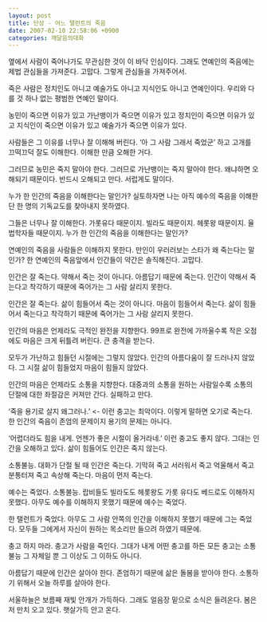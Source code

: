 ```yaml
---
layout: post
title: 단상 - 어느 탤런트의 죽음
date: 2007-02-10 22:58:06 +0900
categories: 깨달음의대화
---
```

옆에서 사람이 죽어나가도 무관심한 것이 이 바닥 인심이다. 그래도 연예인의 죽음에는 제법 관심들을 가져준다. 고맙다. 그렇게 관심들을 가져주어서.
  

  
죽은 사람은 정치인도 아니고 예술가도 아니고 지식인도 아니고 연예인이다. 우리와 다를 것 하나 없는 평범한 연예인 말이다. 
  

  
농민이 죽으면 이유가 있고 가난뱅이가 죽으면 이유가 있고 정치인이 죽으면 이유가 있고 지식인이 죽으면 이유가 있고 예술가가 죽으면 이유가 있다. 
  

  
사람들은 그 이유를 너무나 잘 이해해 버린다. ‘아 그 사람 그래서 죽었군’ 하고 고개를 끄떡끄덕 잘도 이해한다. 이해한 만큼 오해한 거다. 
  

  
그러므로 농민은 죽지 말아야 한다. 그러므로 가난뱅이는 죽지 말아야 한다. 왜냐하면 오해되기 때문이다. 반드시 오해되고 만다. 서럽게도 말이다. 
  

  
누가 한 인간의 죽음을 이해한다는 말인가? 실토하자면 나는 아직 예수의 죽음을 이해한 단 한 명의 기독교도를 찾아내지 못하였다. 
  

  
그들은 너무나 잘 이해한다. 가롯유다 때문이지. 빌라도 때문이지. 헤롯왕 때문이지. 율법학자들 때문이지. 누가 한 인간의 죽음을 이해한다는 말인가?
  

  
연예인의 죽음을 사람들은 이해하지 못한다. 만인이 우러러보는 스타가 왜 죽는다는 말인가? 한 연예인의 죽음앞에서 인간들이 약간은 솔직해진다. 고맙다. 
  

  
인간은 잘 죽는다. 약해서 죽는 것이 아니다. 아름답기 때문에 죽는다. 인간이 약해서 죽는다고 착각하기 때문에 죽어가는 그 사람 살리지 못한다. 
  

  
인간은 잘 죽는다. 삶이 힘들어서 죽는 것이 아니다. 마음이 힘들어서 죽는다. 삶이 힘들어서 죽는다고 착각하기 때문에 죽어가는 그 사람 살리지 못한다. 
  

  
인간의 마음은 언제라도 극적인 완전을 지향한다. 99프로 완전에 가까울수록 작은 오점에도 마음은 크게 뒤틀려 버린다. 큰 충격을 받는다. 
  

  
모두가 가난하고 힘들던 시절에는 그렇지 않았다. 인간의 아름다움이 잘 드러나지 않았다. 그 시절 삶이 힘들었지 마음이 힘들지 않았다.
  

  
인간의 마음은 언제라도 소통을 지향한다. 대중과의 소통을 원하는 사람일수록 소통의 단절에 대한 좌절감은 커져만 간다. 실패하고 만다. 
  

  
‘죽을 용기로 살지 왜그러나.’ <- 이런 충고는 최악이다. 이렇게 말하면 오기로 죽는다. 한 인간의 죽음이 존엄의 문제이지 용기의 문제는 아니다. 
  

  
‘어렵더라도 힘을 내게. 언젠가 좋은 시절이 올거라네.’ 이런 충고도 좋지 않다. 그대는 인간을 오해하고 있다. 삶이 힘들어도 인간은 죽지 않는다. 
   

  
소통불능. 대화가 단절 될 때 인간은 죽는다. 기막혀 죽고 서러워서 죽고 억울해서 죽고 분통터져 죽고 속상해 죽는다. 마음이 먼저 죽는다. 
  

  
예수는 죽었다. 소통불능. 랍비들도 빌라도도 헤롯왕도 가롯 유다도 베드로도 이해하지 못했다. 아무도 예수를 이해하지 못했기 때문에 예수는 죽었다.
  

  
한 탤런트가 죽었다. 아무도 그 사람 안쪽의 인간을 이해하지 못했기 때문에 그는 죽었다. 모두들 그에게서 자신이 원하는 목소리만 들으려 하였기 때문에. 
  

  
충고 하지 마라. 충고가 사람을 죽인다. 그대가 내게 어떤 충고를 하든 모든 충고는 소통불능 그 자체일 뿐 그 이상도 그 이하도 아니다.
  

  
아름답기 때문에 인간은 살아야 한다. 존엄하기 때문에 삶은 돌봄을 받아야 한다. 소통하기 위해서 오늘 하루를 살아야 한다. 
  

  
서울하늘은 보름째 재빛 안개가 가득하다. 그래도 얼음장 밑으로 소식은 들려온다. 봄은 저 만치 오고 있다. 햇살가득 안고 온다.
